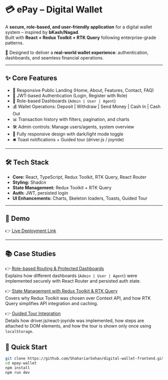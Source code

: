# 💳 ePay – Digital Wallet  

A **secure, role-based, and user-friendly application** for a digital wallet system – inspired by **bKash/Nagad**.  
Built with **React + Redux Toolkit + RTK Query** following enterprise-grade patterns.  

🚀 Designed to deliver a **real-world wallet experience**: authentication, dashboards, and seamless financial operations.  

---

## ✨ Core Features  

- 🎨 Responsive Public Landing (Home, About, Features, Contact, FAQ)  
- 🔐 JWT-based Authentication (Login, Register with Role)  
- 👤 Role-based Dashboards (`Admin | User | Agent`)  
- 💰 Wallet Operations: Deposit | Withdraw | Send Money | Cash In | Cash Out
- 📊 Transaction history with filters, pagination, and charts  
- 🛠️ Admin controls: Manage users/agents, system overview  
- 📱 Fully responsive design with dark/light mode toggle  
- 🛎️ Toast notifications + Guided tour (driver.js / joyride)  

---

## 🛠️ Tech Stack  

- **Core:** React, TypeScript, Redux Toolkit, RTK Query, React Router  
- **Styling:** Shadcn  
- **State Management:** Redux Toolkit + RTK Query  
- **Auth:** JWT, persisted login  
- **UI Enhancements:** Charts, Skeleton loaders, Toasts, Guided Tour  

---

## 📸 Demo  

👉 [Live Deployment Link](https://epay-wallet-frontend.vercel.app)  
 
---

## 📚 Case Studies  

👉 [Role-based Routing & Protected Dashboards](./caseStudies/roleBasedRouting.md)  
Explains how different dashboards (`Admin | User | Agent`) were implemented securely with React Router and persisted auth state.  

👉 [State Management with Redux Toolkit & RTK Query](./caseStudies/stateManagement.md)  
Covers why Redux Toolkit was chosen over Context API, and how RTK Query simplifies API integration and caching.  

👉 [Guided Tour Integration](./caseStudies/guidedTour.md)  
Details how driver.js/react-joyride was implemented, how steps are attached to DOM elements, and how the tour is shown only once using `localStorage`.  


## 🚀 Quick Start  

```bash
git clone https://github.com/ShahariarSohan/digital-wallet-frontend.git
cd epay-wallet
npm install
npm run dev
